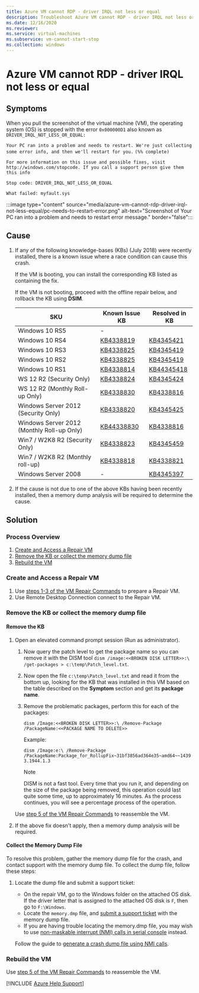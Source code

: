 ```yaml
---
title: Azure VM cannot RDP - driver IRQL not less or equal
description: Troubleshoot Azure VM cannot RDP - driver IRQL not less or equal.
ms.date: 12/16/2020
ms.reviewer: 
ms.service: virtual-machines
ms.subservice: vm-cannot-start-stop
ms.collection: windows
---
```


# Azure VM cannot RDP - driver IRQL not less or equal

## Symptoms

When you pull the screenshot of the virtual machine (VM), the operating system (OS) is stopped with the error `0x000000D1` also known as `DRIVER_IRQL_NOT_LESS_OR_EQUAL:`

`Your PC ran into a problem and needs to restart. We're just collecting some error info, and then we'll restart for you.`
`(%% complete)`

`For more information on this issue and possible fixes, visit http://windows.com/stopcode. If you call a support person give them this info`

`Stop code: DRIVER_IRQL_NOT_LESS_OR_EQUAL`

`What failed: myfault.sys`

:::image type="content" source="media/azure-vm-cannot-rdp-driver-irql-not-less-equal/pc-needs-to-restart-error.png" alt-text="Screenshot of Your PC ran into a problem and needs to restart error message." border="false":::

## Cause

1. If any of the following knowledge-bases (KBs) (July 2018) were recently installed, there is a known issue where a race condition can cause this crash.

   If the VM is booting, you can install the corresponding KB listed as containing the fix.

   If the VM is not booting, proceed with the offline repair below, and rollback the KB using **DSIM**.

   |SKU|Known Issue KB|Resolved in KB|
   |---|---|---|
   |Windows 10 RS5| - |
   |Windows 10 RS4|[KB4338819](https://support.microsoft.com/help/4338819)|[KB4345421](https://support.microsoft.com/help/4345421)|
   |Windows 10 RS3|[KB4338825](https://support.microsoft.com/help/4338825)|[KB4345419](https://support.microsoft.com/help/4345419)|
   |Windows 10 RS2|[KB4338825](https://support.microsoft.com/help/4338825)|[KB4345419](https://support.microsoft.com/help/4345419)|
   |Windows 10 RS1|[KB4338814](https://support.microsoft.com/help/4338814)|[KB44345418](https://support.microsoft.com/help/4345418)|
   |WS 12 R2 (Security Only)|[KB4338824](https://support.microsoft.com/help/4338824)|[KB4345424](https://support.microsoft.com/help/4345424/)|
   |WS 12 R2 (Monthly Roll-up Only)|[KB4338830](https://support.microsoft.com/help/4338830)|[KB4338816](https://support.microsoft.com/help/4338816)|
   |Windows Server 2012 (Security Only)|[KB4338820](https://support.microsoft.com/help/4338820)|[KB4345425](https://support.microsoft.com/help/4345425/)|
   |Windows Server 2012 (Monthly Roll-up Only)|[KB44338830](https://support.microsoft.com/help/4338830)|[KB4338816](https://support.microsoft.com/help/4338816)|
   |Win7 / W2K8 R2 (Security Only)|[KB4338823](https://support.microsoft.com/help/4338823)|[KB4345459](https://support.microsoft.com/help/4345459/)|
   |Win7 / W2K8 R2 (Monthly roll-up)|[KB4338818](https://support.microsoft.com/help/4338818)|[KB4338821](https://support.microsoft.com/help/4338821)|
   |Windows Server 2008|-|[KB4345397](https://support.microsoft.com/help/4345397/)|

2. If the cause is not due to one of the above KBs having been recently installed, then a memory dump analysis will be required to determine the cause.

## Solution

### Process Overview

1. [Create and Access a Repair VM](#1)
2. [Remove the KB or collect the memory dump file](#2)
3. [Rebuild the VM](#3)

### Create and Access a Repair VM<a id="1"></a>

1. Use [steps 1-3 of the VM Repair Commands](/azure/virtual-machines/troubleshooting/repair-windows-vm-using-azure-virtual-machine-repair-commands#repair-process-example) to prepare a Repair VM.
2. Use Remote Desktop Connection connect to the Repair VM.

### Remove the KB or collect the memory dump file<a id="2"></a>

#### Remove the KB

1. Open an elevated command prompt session (Run as administrator).

   1. Now query the patch level to get the package name so you can remove it with the DISM tool
   `dism /image:<<BROKEN DISK LETTER>>:\ /get-packages > c:\temp\Patch_level.txt`.

   2. Now open the file `c:\temp\Patch_level.txt` and read it from the bottom up, looking for the KB that was installed in this VM based on the table described on the **Symptom** section and get its **package name**.

   3. Remove the problematic packages, perform this for each of the packages:

      `dism /Image:<<BROKEN DISK LETTER>>:\ /Remove-Package /PackageName:<<PACKAGE NAME TO DELETE>>`

      Example:

      `dism /Image:e:\ /Remove-Package /PackageName:Package_for_RollupFix~31bf3856ad364e35~amd64~~14393.1944.1.3`

      > [!NOTE]
      > DISM is not a fast tool. Every time that you run it, and depending on the size of the package being removed, this operation could last quite some time, up to approximately 16 minutes. As the process continues, you will see a percentage process of the operation.

   Use [step 5 of the VM Repair Commands](/azure/virtual-machines/troubleshooting/repair-windows-vm-using-azure-virtual-machine-repair-commands#repair-process-example) to reassemble the VM.

2. If the above fix doesn't apply, then a memory dump analysis will be required.

#### Collect the Memory Dump File

To resolve this problem, gather the memory dump file for the crash, and contact support with the memory dump file. To collect the dump file, follow these steps:

1. Locate the dump file and submit a support ticket:

   - On the repair VM, go to the Windows folder on the attached OS disk. If the driver letter that is assigned to the attached OS disk is `F`, then go to `F:\Windows`.
   - Locate the `memory.dmp` file, and [submit a support ticket](https://portal.azure.com/?#blade/Microsoft_Azure_Support/HelpAndSupportBlade) with the memory dump file.
   - If you are having trouble locating the memory.dmp file, you may wish to use [non-maskable interrupt (NMI) calls in serial console](/azure/virtual-machines/troubleshooting/serial-console-windows#use-the-serial-console-for-nmi-calls) instead.

   Follow the guide to [generate a crash dump file using NMI calls](/windows/client-management/generate-kernel-or-complete-crash-dump).

### Rebuild the VM<a id="3"></a>

Use [step 5 of the VM Repair Commands](/azure/virtual-machines/troubleshooting/repair-windows-vm-using-azure-virtual-machine-repair-commands#repair-process-example) to reassemble the VM.

[!INCLUDE [Azure Help Support](../../../includes/azure-help-support.md)]
